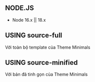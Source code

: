 ## NODE.JS

- Node 16.x || 18.x

## USING source-full

Với toàn bộ template của Theme Minimals

## USING source-minified

Với bản đã tinh gọn của Theme Minimals